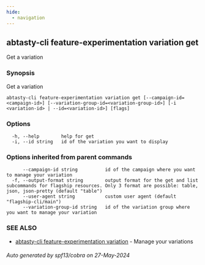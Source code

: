 ```yaml
---
hide:
  - navigation
---
```

## abtasty-cli feature-experimentation variation get

Get a variation

### Synopsis

Get a variation

```
abtasty-cli feature-experimentation variation get [--campaign-id=<campaign-id>] [--variation-group-id=<variation-group-id>] [-i <variation-id> | --id=<variation-id>] [flags]
```

### Options

```
  -h, --help        help for get
  -i, --id string   id of the variation you want to display
```

### Options inherited from parent commands

```
      --campaign-id string          id of the campaign where you want to manage your variation
  -f, --output-format string        output format for the get and list subcommands for flagship resources. Only 3 format are possible: table, json, json-pretty (default "table")
      --user-agent string           custom user agent (default "flagship-cli/main")
      --variation-group-id string   id of the variation group where you want to manage your variation
```

### SEE ALSO

* [abtasty-cli feature-experimentation variation](abtasty-cli_feature-experimentation_variation.md)	 - Manage your variations

###### Auto generated by spf13/cobra on 27-May-2024
